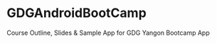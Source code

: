 GDGAndroidBootCamp
==================

Course Outline, Slides &amp; Sample App for GDG Yangon Bootcamp App
